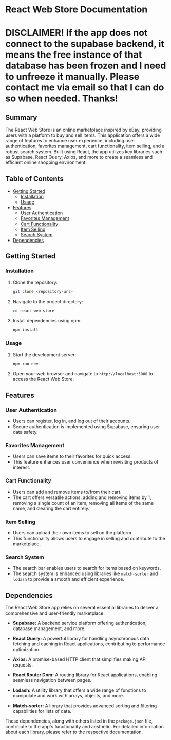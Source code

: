 # React Web Store Documentation

# DISCLAIMER! If the app does not connect to the supabase backend, it means the free instance of that database has been frozen and I need to unfreeze it manually. Please contact me via email so that I can do so when needed. Thanks!

## Summary

The React Web Store is an online marketplace inspired by eBay, providing users with a platform to buy and sell items. This application offers a wide range of features to enhance user experience, including user authentication, favorites management, cart functionality, item selling, and a robust search system. Built using React, the app utilizes key libraries such as Supabase, React Query, Axios, and more to create a seamless and efficient online shopping environment.

## Table of Contents

- [Getting Started](#getting-started)
  - [Installation](#installation)
  - [Usage](#usage)
- [Features](#features)
  - [User Authentication](#user-authentication)
  - [Favorites Management](#favorites-management)
  - [Cart Functionality](#cart-functionality)
  - [Item Selling](#item-selling)
  - [Search System](#search-system)
- [Dependencies](#dependencies)

## Getting Started

### Installation

1. Clone the repository:

   ```bash
   git clone <repository-url>
   ```

2. Navigate to the project directory:

   ```bash
   cd react-web-store
   ```

3. Install dependencies using npm:

   ```bash
   npm install
   ```

### Usage

1. Start the development server:

   ```bash
   npm run dev
   ```

2. Open your web browser and navigate to `http://localhost:3000` to access the React Web Store.

## Features

### User Authentication

- Users can register, log in, and log out of their accounts.
- Secure authentication is implemented using Supabase, ensuring user data safety.

### Favorites Management

- Users can save items to their favorites for quick access.
- This feature enhances user convenience when revisiting products of interest.

### Cart Functionality

- Users can add and remove items to/from their cart.
- The cart offers versatile actions: adding and removing items by 1, removing a single count of an item, removing all items of the same name, and clearing the cart entirely.

### Item Selling

- Users can upload their own items to sell on the platform.
- This functionality allows users to engage in selling and contribute to the marketplace.

### Search System

- The search bar enables users to search for items based on keywords.
- The search system is enhanced using libraries like `match-sorter` and `lodash` to provide a smooth and efficient experience.

## Dependencies

The React Web Store app relies on several essential libraries to deliver a comprehensive and user-friendly marketplace:

- **Supabase:** A backend service platform offering authentication, database management, and more.

- **React Query:** A powerful library for handling asynchronous data fetching and caching in React applications, contributing to performance optimization.

- **Axios:** A promise-based HTTP client that simplifies making API requests.

- **React Router Dom:** A routing library for React applications, enabling seamless navigation between pages.

- **Lodash:** A utility library that offers a wide range of functions to manipulate and work with arrays, objects, and more.

- **Match-sorter:** A library that provides advanced sorting and filtering capabilities for lists of data.

These dependencies, along with others listed in the `package.json` file, contribute to the app's functionality and aesthetic. For detailed information about each library, please refer to the respective documentation.
